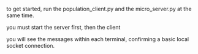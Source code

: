 to get started, run the population_client.py
and the micro_server.py at the same time.

you must start the server first, then the client

you will see the messages within each terminal, confirming 
a basic local socket connection.